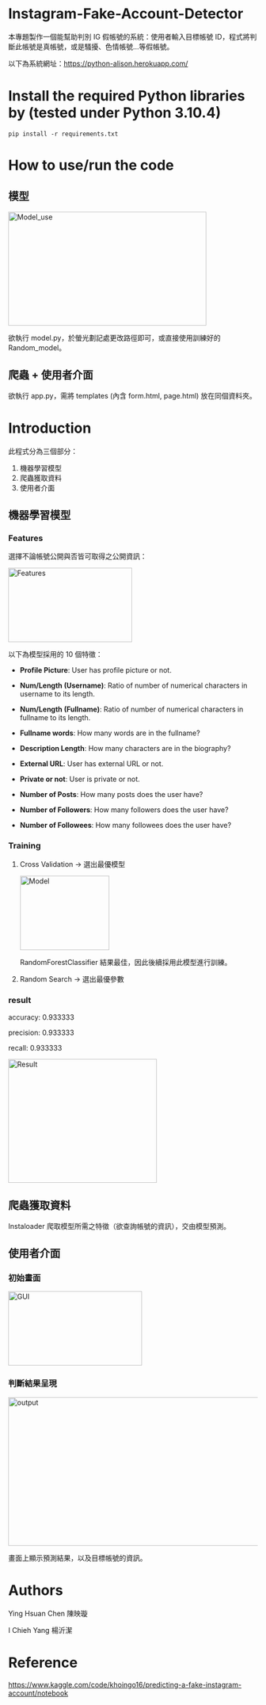 # Instagram-Fake-Account-Detector

本專題製作一個能幫助判別 IG 假帳號的系統：使用者輸入目標帳號 ID，程式將判斷此帳號是真帳號，或是騷擾、色情帳號…等假帳號。

以下為系統網址：https://python-alison.herokuapp.com/

# Install the required Python libraries by (tested under Python 3.10.4)

```
pip install -r requirements.txt
```

# How to use/run the code

## 模型

<img src="https://i.imgur.com/3wmLYEQ.jpg" width="400" height="230" alt="Model_use"/><br/>

欲執行 model.py，於螢光劃記處更改路徑即可，或直接使用訓練好的 Random_model。

## 爬蟲 + 使用者介面

欲執行 app.py，需將 templates (內含 form.html, page.html) 放在同個資料夾。

# Introduction

此程式分為三個部分：

1. 機器學習模型
2. 爬蟲獲取資料
3. 使用者介面

## 機器學習模型

### Features

選擇不論帳號公開與否皆可取得之公開資訊：

<img src="https://i.imgur.com/SHae8rJ.jpg" width="250" height="150" alt="Features"/><br/>

以下為模型採用的 10 個特徵：

* **Profile Picture**: User has profile picture or not.

* **Num/Length (Username)**: Ratio of number of numerical characters in username to its length.

* **Num/Length (Fullname)**: Ratio of number of numerical characters in fullname to its length.

* **Fullname words**: How many words are in the fullname?

* **Description Length**: How many characters are in the biography?

* **External URL**: User has external URL or not.

* **Private or not**: User is private or not.

* **Number of Posts**: How many posts does the user have?

* **Number of Followers**: How many followers does the user have?

* **Number of Followees**: How many followees does the user have?

### Training

1. Cross Validation → 選出最優模型

   <img src="https://i.imgur.com/GUGUtcY.png" width="180" height="150" alt="Model"/><br/>
   
   RandomForestClassifier 結果最佳，因此後續採用此模型進行訓練。

2. Random Search → 選出最優參數

### result

accuracy: 0.933333

precision: 0.933333

recall: 0.933333

<img src="https://i.imgur.com/DStPPG1.png" width="300" height="250" alt="Result"/><br/>

## 爬蟲獲取資料

Instaloader 爬取模型所需之特徵（欲查詢帳號的資訊），交由模型預測。

## 使用者介面

### 初始畫面

<img src="https://i.imgur.com/iICVKNj.png" width="270" height="150" alt="GUI"/><br/>

### 判斷結果呈現

<img src="https://i.imgur.com/LuGCAhy.jpg" width="700" height="300" alt="output"/><br/>

畫面上顯示預測結果，以及目標帳號的資訊。

# Authors

Ying Hsuan Chen 陳映璇

I Chieh Yang 楊沂潔

# Reference

https://www.kaggle.com/code/khoingo16/predicting-a-fake-instagram-account/notebook
